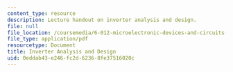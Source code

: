 ```yaml
---
content_type: resource
description: Lecture handout on inverter analysis and design.
file: null
file_location: /coursemedia/6-012-microelectronic-devices-and-circuits-fall-2009/0eddab43e246fc2d62368fe37516020c_MIT6_012F09_lec14_inverter.pdf
file_type: application/pdf
resourcetype: Document
title: Inverter Analysis and Design
uid: 0eddab43-e246-fc2d-6236-8fe37516020c
---
```

